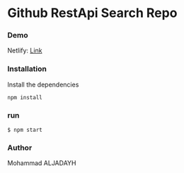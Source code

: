 # Github RestApi Search Repo
### Demo
Netlify: [Link](https://62ba2e87c6700900bdc45cca--kaleidoscopic-donut-d9fcd5.netlify.app/)

### Installation

Install the dependencies
```
npm install
```
### run
```
$ npm start
```
### Author
Mohammad ALJADAYH

